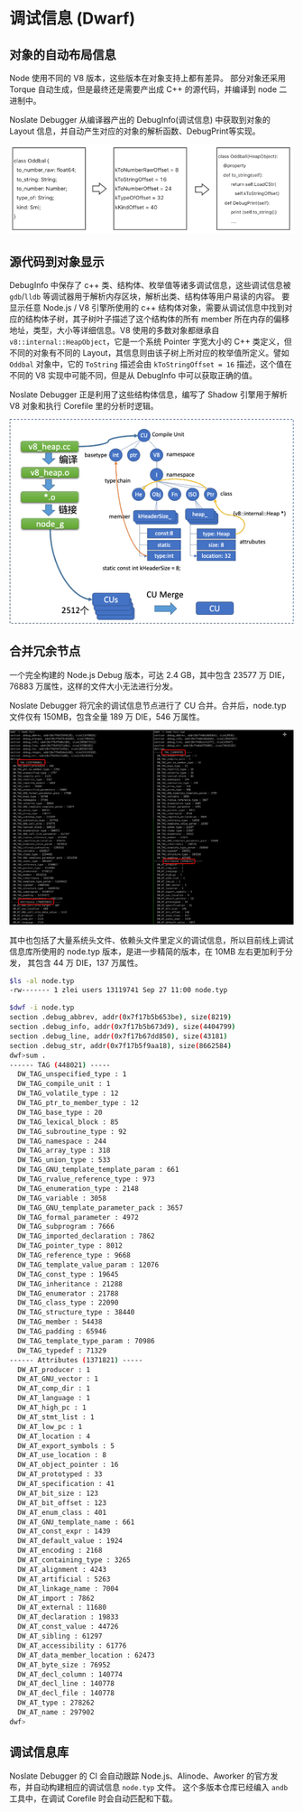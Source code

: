 # 调试信息 (Dwarf)

## 对象的自动布局信息

Node 使用不同的 V8 版本，这些版本在对象支持上都有差异。
部分对象还采用 Torque 自动生成，但是最终还是需要产出成 C++ 的源代码，并编译到 node 二进制中。

Noslate Debugger 从编译器产出的 DebugInfo(调试信息) 中获取到对象的 Layout 信息，并自动产生对应的对象的解析函数、DebugPrint等实现。

<div style={{maxWidth: "600px"}} >

![CU Merge](../../assets/dwf-layout.png)

</div>

## 源代码到对象显示

DebugInfo 中保存了 c++ 类、结构体、枚举值等诸多调试信息，这些调试信息被 `gdb`/`lldb` 等调试器用于解析内存区块，解析出类、结构体等用户易读的内容。
要显示任意 Node.js / V8 引擎所使用的 c++ 结构体对象，需要从调试信息中找到对应的结构体子树，其子树叶子描述了这个结构体的所有 member 所在内存的偏移地址，类型，大小等详细信息。V8 使用的多数对象都继承自 `v8::internal::HeapObject`，它是一个系统 Pointer 字宽大小的 C++ 类定义，但不同的对象有不同的 Layout，其信息则由该子树上所对应的枚举值所定义。譬如 `Oddbal` 对象中，它的 `ToString` 描述会由 `kToStringOffset = 16` 描述，这个值在不同的 V8 实现中可能不同，但是从 DebugInfo 中可以获取正确的值。

Noslate Debugger 正是利用了这些结构体信息，编写了 Shadow 引擎用于解析 V8 对象和执行 Corefile 里的分析时逻辑。

<div style={{maxWidth: "600px"}} >

![CU Merge](../../assets/dwf-pic1.png)

</div>

## 合并冗余节点

一个完全构建的 Node.js Debug 版本，可达 2.4 GB，其中包含 23577 万 DIE，76883 万属性，这样的文件大小无法进行分发。

Noslate Debugger 将冗余的调试信息节点进行了 CU 合并。合并后，node.typ 文件仅有 150MB，包含全量 189 万 DIE，546 万属性。

<div style={{maxWidth: "600px"}} >

![CU Merge](../../assets/dwf-die.png)

</div>

其中也包括了大量系统头文件、依赖头文件里定义的调试信息，所以目前线上调试信息库所使用的 node.typ 版本，是进一步精简的版本，在 10MB 左右更加利于分发，
其包含 44 万 DIE，137 万属性。

```bash
$ls -al node.typ
-rw------- 1 zlei users 13119741 Sep 27 11:00 node.typ
```

```bash
$dwf -i node.typ
section .debug_abbrev, addr(0x7f17b5b653be), size(8219)
section .debug_info, addr(0x7f17b5b673d9), size(4404799)
section .debug_line, addr(0x7f17b67dd850), size(43181)
section .debug_str, addr(0x7f17b5f9aa18), size(8662584)
dwf>sum .
------ TAG (448021) -----
  DW_TAG_unspecified_type : 1
  DW_TAG_compile_unit : 1
  DW_TAG_volatile_type : 12
  DW_TAG_ptr_to_member_type : 12
  DW_TAG_base_type : 20
  DW_TAG_lexical_block : 85
  DW_TAG_subroutine_type : 92
  DW_TAG_namespace : 244
  DW_TAG_array_type : 318
  DW_TAG_union_type : 533
  DW_TAG_GNU_template_template_param : 661
  DW_TAG_rvalue_reference_type : 973
  DW_TAG_enumeration_type : 2148
  DW_TAG_variable : 3058
  DW_TAG_GNU_template_parameter_pack : 3657
  DW_TAG_formal_parameter : 4972
  DW_TAG_subprogram : 7666
  DW_TAG_imported_declaration : 7862
  DW_TAG_pointer_type : 8012
  DW_TAG_reference_type : 9668
  DW_TAG_template_value_param : 12076
  DW_TAG_const_type : 19645
  DW_TAG_inheritance : 21288
  DW_TAG_enumerator : 21788
  DW_TAG_class_type : 22090
  DW_TAG_structure_type : 38440
  DW_TAG_member : 54438
  DW_TAG_padding : 65946
  DW_TAG_template_type_param : 70986
  DW_TAG_typedef : 71329
------ Attributes (1371821) -----
  DW_AT_producer : 1
  DW_AT_GNU_vector : 1
  DW_AT_comp_dir : 1
  DW_AT_language : 1
  DW_AT_high_pc : 1
  DW_AT_stmt_list : 1
  DW_AT_low_pc : 1
  DW_AT_location : 4
  DW_AT_export_symbols : 5
  DW_AT_use_location : 8
  DW_AT_object_pointer : 16
  DW_AT_prototyped : 33
  DW_AT_specification : 41
  DW_AT_bit_size : 123
  DW_AT_bit_offset : 123
  DW_AT_enum_class : 401
  DW_AT_GNU_template_name : 661
  DW_AT_const_expr : 1439
  DW_AT_default_value : 1924
  DW_AT_encoding : 2168
  DW_AT_containing_type : 3265
  DW_AT_alignment : 4243
  DW_AT_artificial : 5263
  DW_AT_linkage_name : 7004
  DW_AT_import : 7862
  DW_AT_external : 11680
  DW_AT_declaration : 19833
  DW_AT_const_value : 44726
  DW_AT_sibling : 61297
  DW_AT_accessibility : 61776
  DW_AT_data_member_location : 62473
  DW_AT_byte_size : 76952
  DW_AT_decl_column : 140774
  DW_AT_decl_line : 140778
  DW_AT_decl_file : 140778
  DW_AT_type : 278262
  DW_AT_name : 297902
dwf>
```


## 调试信息库

Noslate Debugger 的 CI 会自动跟踪 Node.js、Alinode、Aworker 的官方发布，并自动构建相应的调试信息 `node.typ` 文件。
这个多版本仓库已经编入 `andb` 工具中，在调试 Corefile 时会自动匹配和下载。

